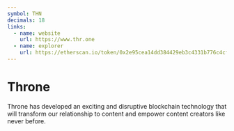```yaml
---
symbol: THN
decimals: 18
links:
  - name: website
    url: https://www.thr.one
  - name: explorer
    url: https://etherscan.io/token/0x2e95cea14dd384429eb3c4331b776c4cfbb6fcd9
---
```


# Throne

Throne has developed an exciting and disruptive blockchain technology that will transform our relationship to content and empower content creators like never before.
